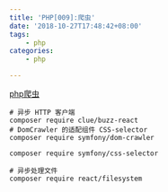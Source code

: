 ```yaml
---
title: 'PHP[009]:爬虫'
date: '2018-10-27T17:48:42+08:00'
tags:
    - php
categories:
    - php

---
```




[php爬虫](https://learnku.com/laravel/t/17492)
```
# 异步 HTTP 客户端
composer require clue/buzz-react
# DomCrawler 的适配组件 CSS-selector 
composer require symfony/dom-crawler

composer require symfony/css-selector

# 异步处理文件
composer require react/filesystem

```